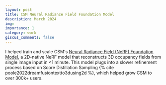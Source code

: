 ```yaml
---
layout: post
title: CSM Neural Radiance Field Foundation Model
description: March 2024
img:
importance: 1
category: work
giscus_comments: false
---
```


I helped train and scale CSM's [Neural Radiance Field (NeRF) Foundation Model](https://www.csm.ai/blog/image-to-3d-in-seconds-is-now-better-than-ever), a 2D-native NeRF model that reconstructs 3D occupancy fields from single image input in <1 minute. This model plugs into a slower refinement process based on Score Distillation Sampling {% cite poole2022dreamfusiontextto3dusing2d %}, which helped grow CSM to over 300k+ users.
